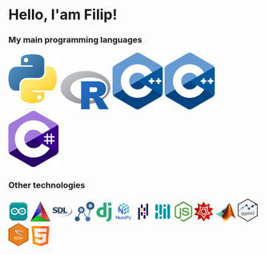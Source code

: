 # Hello, I'am Filip!

### My main programming languages
<p float="left">
  <img src="./icons/python.png" width="100"/>
<img src="./icons/r.png" width="100"/>
  <img src="./icons/c.png" width="100"/>
  <img src="./icons/cpp.png" width="100"/>
  <img src="./icons/csharp.png" width="100"/>
</p>

### Other technologies
<p float="left">
<img src="./icons/arduino.png" width="40"/>
  <img src="./icons/cmake.png" width="40"/>
  <img src="./icons/sdl2.png" width="40"/>
  <img src="./icons/cplex.png" width="40"/>
  <img src="./icons/django.png" width="30"/>
  <img src="./icons/numpy.png" width="40"/>
  <img src="./icons/pandas.png" width="30"/>
  <img src="./icons/mediapipe.png"width="40"/>
  <img src="./icons/node.png" width="35"/>
  <img src="./icons/mathematica.png" width="40"/>
  <img src="./icons/matlab.png" width="40"/>
  <img src="./icons/ggplot2.png" width="40"/>
  <img src="./icons/dplyr.png" width="40"/>
  <img src="./icons/html.png" width="40"/>
</p>